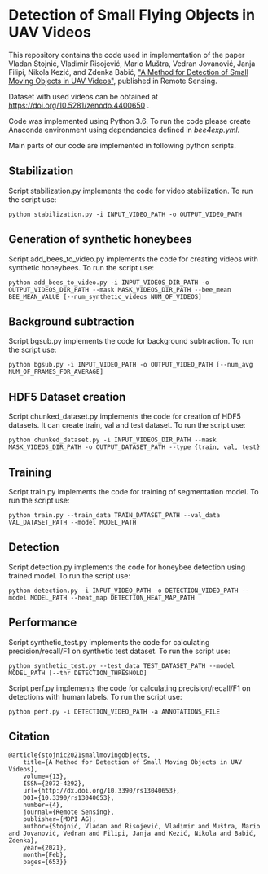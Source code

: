 # Detection of Small Flying Objects in UAV Videos

This repository contains the code used in implementation of the paper Vladan Stojnić, Vladimir Risojević, Mario Muštra, Vedran Jovanović, Janja Filipi, Nikola Kezić, and Zdenka Babić, [\"A Method for Detection of Small Moving Objects in UAV Videos\"](https://www.mdpi.com/2072-4292/13/4/653), published in Remote Sensing.

Dataset with used videos can be obtained at https://doi.org/10.5281/zenodo.4400650 .

Code was implemented using Python 3.6. To run the code please create Anaconda environment using dependancies defined in *bee4exp.yml*.

Main parts of our code are implemented in following python scripts.

## Stabilization

Script stabilization.py implements the code for video stabilization. To run the script use:

```
python stabilization.py -i INPUT_VIDEO_PATH -o OUTPUT_VIDEO_PATH
```

## Generation of synthetic honeybees

Script add_bees_to_video.py implements the code for creating videos with synthetic honeybees. To run the script use:

```
python add_bees_to_video.py -i INPUT_VIDEOS_DIR_PATH -o OUTPUT_VIDEOS_DIR_PATH --mask MASK_VIDEOS_DIR_PATH --bee_mean BEE_MEAN_VALUE [--num_synthetic_videos NUM_OF_VIDEOS]
```

## Background subtraction

Script bgsub.py implements the code for background subtraction. To run the script use:

```
python bgsub.py -i INPUT_VIDEO_PATH -o OUTPUT_VIDEO_PATH [--num_avg NUM_OF_FRAMES_FOR_AVERAGE]
```

## HDF5 Dataset creation

Script chunked_dataset.py implements the code for creation of HDF5 datasets. It can create train, val and test dataset. To run the script use:

```
python chunked_dataset.py -i INPUT_VIDEOS_DIR_PATH --mask MASK_VIDEOS_DIR_PATH -o OUTPUT_DATASET_PATH --type {train, val, test}
```

## Training

Script train.py implements the code for training of segmentation model. To run the script use:

```
python train.py --train_data TRAIN_DATASET_PATH --val_data VAL_DATASET_PATH --model MODEL_PATH
```

## Detection

Script detection.py implements the code for honeybee detection using trained model. To run the script use:

```
python detection.py -i INPUT_VIDEO_PATH -o DETECTION_VIDEO_PATH --model MODEL_PATH --heat_map DETECTION_HEAT_MAP_PATH
```

## Performance

Script synthetic_test.py implements the code for calculating precision/recall/F1 on synthetic test dataset. To run the script use:

```
python synthetic_test.py --test_data TEST_DATASET_PATH --model MODEL_PATH [--thr DETECTION_THRESHOLD]
```

Script perf.py implements the code for calculating precision/recall/F1 on detections with human labels. To run the script use:

```
python perf.py -i DETECTION_VIDEO_PATH -a ANNOTATIONS_FILE
```

## Citation

```
@article{stojnic2021smallmovingobjects, 
    title={A Method for Detection of Small Moving Objects in UAV Videos}, 
    volume={13}, 
    ISSN={2072-4292}, 
    url={http://dx.doi.org/10.3390/rs13040653}, 
    DOI={10.3390/rs13040653}, 
    number={4}, 
    journal={Remote Sensing}, 
    publisher={MDPI AG}, 
    author={Stojnić, Vladan and Risojević, Vladimir and Muštra, Mario and Jovanović, Vedran and Filipi, Janja and Kezić, Nikola and Babić, Zdenka}, 
    year={2021}, 
    month={Feb}, 
    pages={653}}
```
